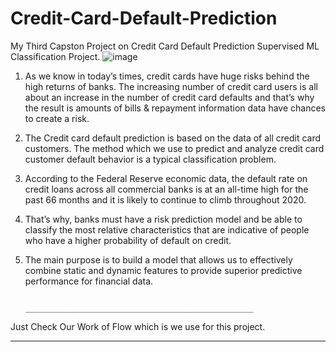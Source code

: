 # Credit-Card-Default-Prediction
My Third Capston Project on Credit Card Default Prediction Supervised ML Classification Project.
![image](https://media.consumeraffairs.com/files/cache/news/Man_holding_multiple_credit_cards_logo3in1_Fotolia_medium.jpg)
1) As we know in today’s times, credit cards have huge risks behind the high returns of banks. The increasing number of credit card users is all about an increase in the number of credit card defaults and that’s why the result is amounts of bills & repayment information data have chances to create a risk.
2) The Credit card default prediction is based on the data of all credit card customers. The method which we use to predict and analyze credit card customer default behavior is a typical classification problem.
3) According to the Federal Reserve economic data, the default rate on credit loans across all commercial banks is at an all-time high for the past 66 months and it is likely to continue to climb throughout 2020. 
4) That’s why, banks must have a risk prediction model and be able to classify the most relative characteristics that are indicative of people who have a higher probability of default on credit.
5) The main purpose is to build a model  that allows us to effectively combine static and dynamic features to provide superior predictive performance for financial data.


                                               ___________________________________________________
Just Check Our Work of Flow which is we use for this project.
_________________________________________________________
